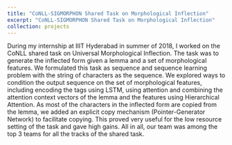 ```yaml
---
title: "CoNLL-SIGMORPHON Shared Task on Morphological Inflection"
excerpt: "CoNLL-SIGMORPHON Shared Task on Morphological Inflection"
collection: projects
---
```


During my internship at IIIT Hyderabad in summer of 2018, I worked on the CoNLL shared task on Universal Morphological Inflection. The task was to generate the inflected form given a lemma and a set of morphological features. We formulated this task as sequence and sequence learning problem with the string of characters as the sequence. We explored ways to condition the output sequence on the set of morphological features, including encoding the tags using LSTM, using attention and combining the attention context vectors of the lemma and the features using Hierarchical Attention. As most of the characters in the inflected form are copied from the lemma, we added an explicit copy mechanism (Pointer-Generator Network) to facilitate copying. This proved very useful for the low resource setting of the task and gave high gains. All in all, our team was among the top 3 teams for all the tracks of the shared task.